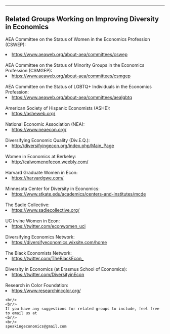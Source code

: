 
---

<!--
layout: page
title: Resources
description: Resources on diversity in economics
---
-->

<!--[click here for the most recent version of the paper]({{ BASE_PATH}}/pages/working_papers/sample-working-paper.pdf)-->


<!-- Note: this is how to write a comment in HTML. Everything in here won't show up on your webpage.-->

<!--
To increase the size of the title, use fewer # in front of the paper title.
To decrease the size of the title, use more #. 
To remove the italics, remove the * before and after the description
To remove the underline from the title, remove the <u> tags (<u> and </u>)
-->



<html lang="en">
  <head>
    <meta charset="utf-8">
    <meta name="description" content="Links to related groups working on improving diversity in economics">
  
  </head>

        

<div class="page-header">
  <h2>Related Groups Working on Improving Diversity in Economics </h2>
</div>

<div class="row-fluid">
  <div class="span12">
 
AEA Committee on the Status of Women in the Economics Profession (CSWEP):
<li><a href="https://www.aeaweb.org/about-aea/committees/cswep">https://www.aeaweb.org/about-aea/committees/cswep</a></li>

<br/>
AEA Committee on the Status of Minority Groups in the Economics Profession (CSMGEP):
<li><a href="https://www.aeaweb.org/about-aea/committees/csmgep">https://www.aeaweb.org/about-aea/committees/csmgep</a></li>

<br/>
AEA Committee on the Status of LGBTQ+ Individuals in the Economics Profession:
<li><a href="https://www.aeaweb.org/about-aea/committees/aealgbtq">https://www.aeaweb.org/about-aea/committees/aealgbtq</a></li>

<br/>
American Society of Hispanic Economists (ASHE):
<li><a href="https://asheweb.org/">https://asheweb.org/</a></li>

<br/>
National Economic Association (NEA):
<li><a href="https://www.neaecon.org/">https://www.neaecon.org/</a></li>

<br/>
Diversifying Economic Quality (Div.E.Q.):
<li><a href="http://diversifyingecon.org/index.php/Main_Page">http://diversifyingecon.org/index.php/Main_Page</a></li>

<br/>
Women in Economics at Berkeley:
<li><a href="http://calwomenofecon.weebly.com/">http://calwomenofecon.weebly.com/</a></li>

<br/>
Harvard Graduate Women in Econ:
<li><a href="https://harvardgwe.com/">https://harvardgwe.com/</a></li>

<br/>
Minnesota Center for Diversity in Economics:
<li><a href="https://www.stkate.edu/academics/centers-and-institutes/mcde">https://www.stkate.edu/academics/centers-and-institutes/mcde</a></li>

<br/>
The Sadie Collective:
<li><a href="https://www.sadiecollective.org/">https://www.sadiecollective.org/</a></li>

<br/>
UC Irvine Women in Econ:
<li><a href="https://twitter.com/econwomen_uci">https://twitter.com/econwomen_uci</a></li>

<br/>
Diversifying Economics Network:
<li><a href="https://diversifyeconomics.wixsite.com/home">https://diversifyeconomics.wixsite.com/home</a></li>

<br/>
The Black Economists Network:
<li><a href="https://twitter.com/TheBlackEcon_">https://twitter.com/TheBlackEcon_</a></li>

<br/>
Diversity in Economics (at Erasmus School of Economics):
<li><a href="https://twitter.com/DiversityinEcon">https://twitter.com/DiversityinEcon</a></li>

<br/>
Research in Color Foundation:
<li><a href="https://www.researchincolor.org/">https://www.researchincolor.org/</a></li>

    <br/>
    <br/>
    If you have any suggestions for related groups to include, feel free to email us at
    <br/>
    <br/>
    speakingeconomics@gmail.com

  </div>
</div>


<br/>
<br/>
<br/>

     
  <span id="lastModified"></span>

  

    
</html>